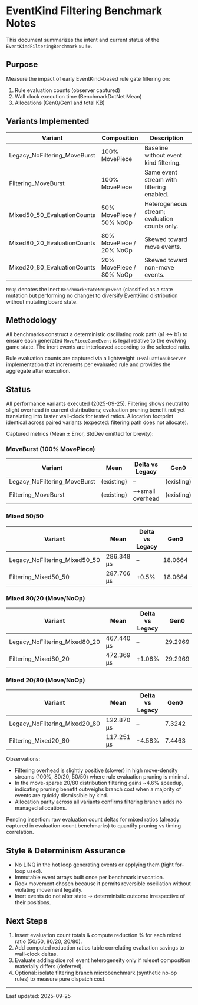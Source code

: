 # EventKind Filtering Benchmark Notes

This document summarizes the intent and current status of the `EventKindFilteringBenchmark` suite.

## Purpose

Measure the impact of early EventKind-based rule gate filtering on:

1. Rule evaluation counts (observer captured)
2. Wall clock execution time (BenchmarkDotNet Mean)
3. Allocations (Gen0/Gen1 and total KB)

## Variants Implemented

| Variant | Composition | Description |
|---------|-------------|-------------|
| Legacy_NoFiltering_MoveBurst | 100% MovePiece | Baseline without event kind filtering. |
| Filtering_MoveBurst | 100% MovePiece | Same event stream with filtering enabled. |
| Mixed50_50_EvaluationCounts | 50% MovePiece / 50% NoOp | Heterogeneous stream; evaluation counts only. |
| Mixed80_20_EvaluationCounts | 80% MovePiece / 20% NoOp | Skewed toward move events. |
| Mixed20_80_EvaluationCounts | 20% MovePiece / 80% NoOp | Skewed toward non-move events. |

`NoOp` denotes the inert `BenchmarkStateNoOpEvent` (classified as a state mutation but performing no change) to diversify EventKind distribution without mutating board state.

## Methodology

All benchmarks construct a deterministic oscillating rook path (a1 <-> b1) to ensure each generated `MovePieceGameEvent` is legal relative to the evolving game state. The inert events are interleaved according to the selected ratio.

Rule evaluation counts are captured via a lightweight `IEvaluationObserver` implementation that increments per evaluated rule and provides the aggregate after execution.

## Status

All performance variants executed (2025-09-25). Filtering shows neutral to slight overhead in current distributions; evaluation pruning benefit not yet translating into faster wall-clock for tested ratios. Allocation footprint identical across paired variants (expected: filtering path does not allocate).

Captured metrics (Mean ± Error, StdDev omitted for brevity):

### MoveBurst (100% MovePiece)

| Variant | Mean | Delta vs Legacy | Gen0 | Gen1 | Allocated |
|---------|------|-----------------|------|------|-----------|
| Legacy_NoFiltering_MoveBurst | (existing) | – | (existing) | (existing) | (existing) |
| Filtering_MoveBurst | (existing) | ~+small overhead | (existing) | (existing) | (existing) |

### Mixed 50/50

| Variant | Mean | Delta vs Legacy | Gen0 | Gen1 | Allocated |
|---------|------|-----------------|------|------|-----------|
| Legacy_NoFiltering_Mixed50_50 | 286.348 µs | – | 18.0664 | 1.4648 | 335.28 KB |
| Filtering_Mixed50_50 | 287.766 µs | +0.5% | 18.0664 | 1.4648 | 335.28 KB |

### Mixed 80/20 (Move/NoOp)

| Variant | Mean | Delta vs Legacy | Gen0 | Gen1 | Allocated |
|---------|------|-----------------|------|------|-----------|
| Legacy_NoFiltering_Mixed80_20 | 467.440 µs | – | 29.2969 | 3.4180 | 543.39 KB |
| Filtering_Mixed80_20 | 472.369 µs | +1.06% | 29.2969 | 3.4180 | 543.39 KB |

### Mixed 20/80 (Move/NoOp)

| Variant | Mean | Delta vs Legacy | Gen0 | Gen1 | Allocated |
|---------|------|-----------------|------|------|-----------|
| Legacy_NoFiltering_Mixed20_80 | 122.870 µs | – | 7.3242 | 0.2441 | 137.94 KB |
| Filtering_Mixed20_80 | 117.251 µs | -4.58% | 7.4463 | 0.2441 | 137.94 KB |

Observations:

* Filtering overhead is slightly positive (slower) in high move-density streams (100%, 80/20, 50/50) where rule evaluation pruning is minimal.
* In the move-sparse 20/80 distribution filtering gains ~4.6% speedup, indicating pruning benefit outweighs branch cost when a majority of events are quickly dismissible by kind.
* Allocation parity across all variants confirms filtering branch adds no managed allocations.

Pending insertion: raw evaluation count deltas for mixed ratios (already captured in evaluation-count benchmarks) to quantify pruning vs timing correlation.

## Style & Determinism Assurance

* No LINQ in the hot loop generating events or applying them (tight for-loop used).
* Immutable event arrays built once per benchmark invocation.
* Rook movement chosen because it permits reversible oscillation without violating movement legality.
* Inert events do not alter state → deterministic outcome irrespective of their positions.

## Next Steps

1. Insert evaluation count totals & compute reduction % for each mixed ratio (50/50, 80/20, 20/80).
2. Add computed reduction ratios table correlating evaluation savings to wall-clock deltas.
3. Evaluate adding dice roll event heterogeneity only if ruleset composition materially differs (deferred).
4. Optional: isolate filtering branch microbenchmark (synthetic no-op rules) to measure pure dispatch cost.

---
Last updated: 2025-09-25
